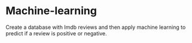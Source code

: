 # Machine-learning
Create a database with Imdb reviews and then apply machine learning to predict if a review is positive or negative.
